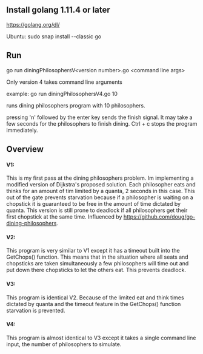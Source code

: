 ## Install golang 1.11.4 or later

https://golang.org/dl/

Ubuntu:
sudo snap install --classic go

## Run
go run diningPhilosophersV\<version number>.go \<command line args>

Only version 4 takes command line arguments

example: go run diningPhilosophersV4.go 10

runs dining philosophers program with 10 philosophers.

pressing 'n' followed by the enter key sends the finish signal. It may take a few seconds for the philosophers to finish dining. Ctrl + c stops the program immediately.

## Overview

#### V1: 
This is my first pass at the dining philosophers problem. Im implementing a modified version of  Dijkstra's proposed solution. Each philosopher eats and thinks for an amount of tim limited by a quanta, 2 seconds in this case. This out of the gate prevents starvation because if a philosopher is waiting on a chopstick it is guaranteed to be free in the amount of time dictated by quanta. This version is still prone to deadlock if all philosophers get their first chopstick at the same time. Influenced by https://github.com/doug/go-dining-philosophers.



#### V2: 
This program is very similar to V1 except it has a timeout built into the GetChops() function. This means that in the situation where all seats and chopsticks are taken simultaneously a few philosophers will time out and put down there chopsticks to let the others eat. This prevents deadlock.

#### V3: 
This program is identical V2. Because of the limited eat and think times dictated by quanta and the timeout feature in the GetChops() function starvation is prevented.
 
#### V4: 
 This program is almost identical to V3 except it takes a single command line input, the number of philosophers to simulate.
